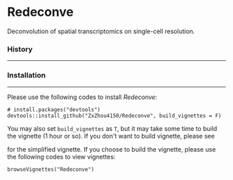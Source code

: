 # Redeconve
Deconvolution of spatial transcriptomics on single-cell resolution.

### History
---------------------



### Installation
---------------------
Please use the following codes to install *Redeconve*:
```{r}
# install.packages("devtools")
devtools::install_github("ZxZhou4150/Redeconve", build_vignettes = F)
```
You may also set `build_vignettes` as `T`, but it may take some time to build the vignette (1 hour or so). If you don't want to build vignette, please see 

[here]: vignettes/Redeconve.html

for the simplified vignette. If you choose to build the vignette, please use the following codes to view vignettes:

```{r}
browseVignettes("Redeconve")
```